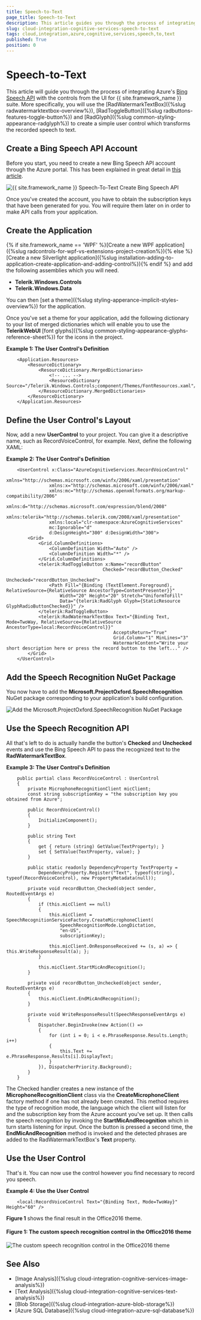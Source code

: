 ```yaml
---
title: Speech-to-Text
page_title: Speech-to-Text
description: This article guides you through the process of integrating Azure's Bing Speech API with the controls from the UI for {{ site.framework_name }} suite.
slug: cloud-integration-cognitive-services-speech-to-text
tags: cloud,integration,azure,cognitive,services,speech,to,text
published: True
position: 0
---
```


# Speech-to-Text

This article will guide you through the process of integrating Azure's [Bing Speech API](https://azure.microsoft.com/en-us/services/cognitive-services/speech/) with the controls from the UI for {{ site.framework_name }} suite. More specifically, you will use the [RadWatermarkTextBox]({%slug radwatermarktextbox-overview%}), [RadToggleButton]({%slug radbuttons-features-toggle-button%}) and [RadGlyph]({%slug common-styling-appearance-radglyph%}) to create a simple user control which transforms the recorded speech to text.

## Create a Bing Speech API Account

Before you start, you need to create a new Bing Speech API account through the Azure portal. This has been explained in great detail in [this article](https://docs.microsoft.com/en-us/azure/cognitive-services/cognitive-services-apis-create-account).

![{{ site.framework_name }} Speech-To-Text Create Bing Speech API](images/create-bing-speech-resource.png)

Once you've created the account, you have to obtain the subscription keys that have been generated for you. You will require them later on in order to make API calls from your application.

## Create the Application

{% if site.framework_name == 'WPF' %}[Create a new WPF application]({%slug radcontrols-for-wpf-vs-extensions-project-creation%}){% else %}[Create a new Silverlight application]({%slug installation-adding-to-application-create-application-and-adding-control%}){% endif %} and add the following assemblies which you will need.

* **Telerik.Windows.Controls**
* **Telerik.Windows.Data**

You can then [set a theme]({%slug styling-apperance-implicit-styles-overview%}) for the application.

Once you've set a theme for your application, add the following dictionary to your list of merged dictionaries which will enable you to use the **TelerikWebUI** [font glyphs]({%slug common-styling-appearance-glyphs-reference-sheet%}) for the icons in the project.

__Example 1: The User Control's Definition__

```XAML
    <Application.Resources>
		<ResourceDictionary>
			<ResourceDictionary.MergedDictionaries>
				<!-- ... -->
				<ResourceDictionary Source="/Telerik.Windows.Controls;component/Themes/FontResources.xaml"/>
			</ResourceDictionary.MergedDictionaries>
		</ResourceDictionary>
	</Application.Resources>
```

## Define the User Control's Layout

Now, add a new **UserControl** to your project. You can give it a descriptive name, such as RecordVoiceControl, for example. Next, define the following XAML:

__Example 2: The User Control's Definition__

```XAML
    <UserControl x:Class="AzureCognitiveServices.RecordVoiceControl"
                xmlns="http://schemas.microsoft.com/winfx/2006/xaml/presentation"
                xmlns:x="http://schemas.microsoft.com/winfx/2006/xaml"
                xmlns:mc="http://schemas.openxmlformats.org/markup-compatibility/2006" 
                xmlns:d="http://schemas.microsoft.com/expression/blend/2008" 
                xmlns:telerik="http://schemas.telerik.com/2008/xaml/presentation"
                xmlns:local="clr-namespace:AzureCognitiveServices"
                mc:Ignorable="d" 
                d:DesignHeight="300" d:DesignWidth="300">
        <Grid>
            <Grid.ColumnDefinitions>
                <ColumnDefinition Width="Auto" />
                <ColumnDefinition Width="*" />
            </Grid.ColumnDefinitions>
            <telerik:RadToggleButton x:Name="recordButton" 
                                    Checked="recordButton_Checked" 
                                    Unchecked="recordButton_Unchecked">
                <Path Fill="{Binding (TextElement.Foreground), RelativeSource={RelativeSource AncestorType=ContentPresenter}}" 
                    Width="20" Height="20" Stretch="UniformToFill" 
                    Data="{telerik:RadGlyph Glyph={StaticResource GlyphRadioButtonChecked}}" />
            </telerik:RadToggleButton>
            <telerik:RadWatermarkTextBox Text="{Binding Text, Mode=TwoWay, RelativeSource={RelativeSource AncestorType=local:RecordVoiceControl}}" 
									    AcceptsReturn="True"
                                        Grid.Column="1" MinLines="3" 
                                        WatermarkContent="Write your short description here or press the record button to the left..." />
        </Grid>
    </UserControl>
```

## Add the Speech Recognition NuGet Package

You now have to add the **Microsoft.ProjectOxford.SpeechRecognition** NuGet package corresponding to your application's build configuration.

![Add the Microsoft.ProjectOxford.SpeechRecognition NuGet Package](images/speech-recognition-nuget.png)

## Use the Speech Recognition API

All that's left to do is actually handle the button's **Checked** and **Unchecked** events and use the Bing Speech API to pass the recognized text to the **RadWatermarkTextBox**.

__Example 3: The User Control's Definition__

```XAML
    public partial class RecordVoiceControl : UserControl
	{
		private MicrophoneRecognitionClient micClient;
		const string subscriptionKey = "the subscription key you obtained from Azure";

		public RecordVoiceControl()
		{
			InitializeComponent();
		}

		public string Text
		{
			get { return (string) GetValue(TextProperty); }
			set { SetValue(TextProperty, value); }
		}
		
		public static readonly DependencyProperty TextProperty =
			DependencyProperty.Register("Text", typeof(string), typeof(RecordVoiceControl), new PropertyMetadata(null));

		private void recordButton_Checked(object sender, RoutedEventArgs e)
		{
			if (this.micClient == null)
			{
				this.micClient = SpeechRecognitionServiceFactory.CreateMicrophoneClient(
					SpeechRecognitionMode.LongDictation,
					"en-US",
					subscriptionKey);

				this.micClient.OnResponseReceived += (s, a) => { this.WriteResponseResult(a); };
			}

			this.micClient.StartMicAndRecognition();
		}

		private void recordButton_Unchecked(object sender, RoutedEventArgs e)
		{
			this.micClient.EndMicAndRecognition();
		}

		private void WriteResponseResult(SpeechResponseEventArgs e)
		{
			Dispatcher.BeginInvoke(new Action(() =>
			{
				for (int i = 0; i < e.PhraseResponse.Results.Length; i++)
				{
					this.Text += e.PhraseResponse.Results[i].DisplayText;
				}
			}), DispatcherPriority.Background);
		}
    }
```

The Checked handler creates a new instance of the **MicrophoneRecognitionClient** class via the **CreateMicrophoneClient** factory method if one has not already been created. This method requires the type of recognition mode, the language which the client will listen for and the subscription key from the Azure account you've set up. It then calls the speech recognition by invoking the **StartMicAndRecognition** which in turn starts listening for input. Once the button is pressed a second time, the **EndMicAndRecognition** method is invoked and the detected phrases are added to the RadWatermarkTextBox's **Text** property.

## Use the User Control

That's it. You can now use the control however you find necessary to record you speech.

__Example 4: Use the User Control__

```XAML
    <local:RecordVoiceControl Text="{Binding Text, Mode=TwoWay}" Height="60" />
```

**Figure 1** shows the final result in the Office2016 theme.

#### Figure 1: The custom speech recognition control in the Office2016 theme

![The custom speech recognition control in the Office2016 theme](images/speech-user-control.png)

## See Also

* [Image Analysis]({%slug cloud-integration-cognitive-services-image-analysis%})
* [Text Analysis]({%slug cloud-integration-cognitive-services-text-analysis%})
* [Blob Storage]({%slug cloud-integration-azure-blob-storage%})
* [Azure SQL Database]({%slug cloud-integration-azure-sql-database%})